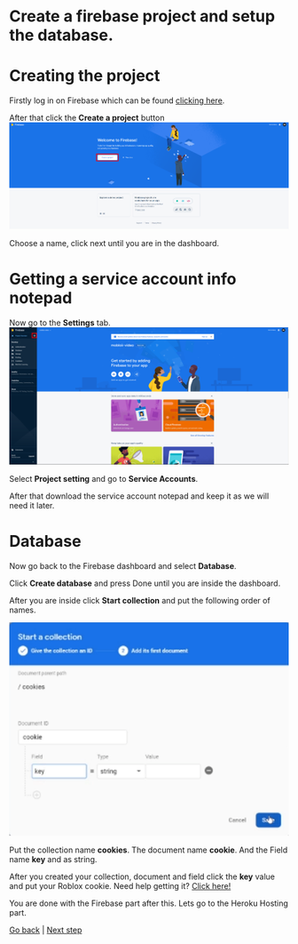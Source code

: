 # Create a firebase project and setup the database.

# Creating the project

Firstly log in on Firebase which can be found [clicking here](https://firebase.google.com/).

After that click the **Create a project** button
![createapp](firebase.png)

Choose a name, click next until you are in the dashboard.

# Getting a service account info notepad

Now go to the **Settings** tab.
![settings](settings.png)

Select **Project setting** and go to **Service Accounts**.

After that download the service account notepad and keep it as we will need it later.

# Database

Now go back to the Firebase dashboard and select **Database**.

Click **Create database** and press Done until you are inside the dashboard.

After you are inside click **Start collection** and put the following order of names.

![collection](collections.png)

Put the collection name **cookies**. The document name **cookie**. And the Field name **key** and as string.

After you created your collection, document and field click the **key** value and put your Roblox cookie. Need help getting it? [Click here!](https://www.youtube.com/watch?v=zHODmGst480)

You are done with the Firebase part after this. Lets go to the Heroku Hosting part.

[Go back](../README.md) | [Next step](./docs/heroku.md)
